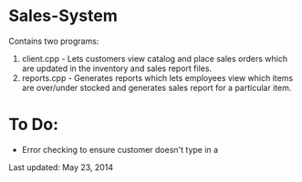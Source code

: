 Sales-System
============

Contains two programs: 
1. client.cpp - Lets customers view catalog and place sales orders which are updated in the inventory and sales report files.
2. reports.cpp - Generates reports which lets employees view which items are over/under stocked and generates sales report for a particular item.


To Do:
======
- Error checking to ensure customer doesn't type in a 

Last updated: May 23, 2014
